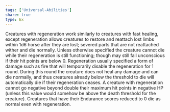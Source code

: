 ```yaml
---
tags: ['Universal-Abilities']
share: true
type: Ex
---
```

Creatures with regeneration work similarly to creatures with fast healing, except regeneration allows creatures to restore and reattach lost limbs within 1d6 horse after they are lost; severed parts that are not reattached wither and die normally. Unless otherwise specified the creature cannot die while their regeneration is still functioning; though may still fall unconscious if their hit points are below 0. Regeneration usually specified a form of damage such as fire that will temporarily disable the regeneration for 1 round. During this round the creature does not heal any damage and can die normally, and thus creatures already below the threshold to die will automatically die if their regeneration ceases. A creature with regeneration cannot go negative beyond double their maximum hit points in negative HP (unless this value would somehow be above the death threshold for the creature). Creatures that have their Endurance scores reduced to 0 die as normal even with regeneration.